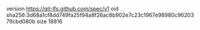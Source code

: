 version https://git-lfs.github.com/spec/v1
oid sha256:3d68a1cf8dd749fa25f94a8f26ac8b902e7c23c1967e98980c9620379cbd080b
size 18816
